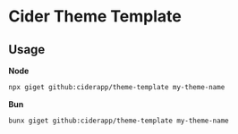 # Cider Theme Template

## Usage
**Node**
```bash
npx giget github:ciderapp/theme-template my-theme-name
```

**Bun**
```bash
bunx giget github:ciderapp/theme-template my-theme-name
```

